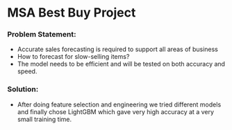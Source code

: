 # MSA Best Buy Project

### Problem Statement:
* Accurate sales forecasting is required to support all areas of business
* How to forecast for slow-selling items?
* The model needs to be efficient and will be tested on both accuracy and speed.

### Solution:
* After doing feature selection and engineering we tried different models and finally chose LightGBM which gave very high accuracy at a very small training time.


